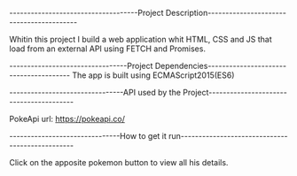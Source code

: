 ------------------------------------Project Description-----------------------------------------

Whitin this project I build a web application whit HTML, CSS and JS that load from an external API using FETCH and Promises.



---------------------------------Project Dependencies---------------------------------------
The app is built using ECMAScript2015(ES6)



--------------------------------API used by the Project----------------------------------------

PokeApi url: https://pokeapi.co/



-------------------------------How to get it run------------------------------------------------

Click on the apposite pokemon button to view all his details.
